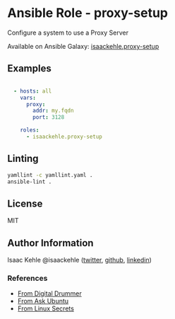 # Ansible Role - proxy-setup

Configure a system to use a Proxy Server

Available on Ansible Galaxy: [isaackehle.proxy-setup](https://galaxy.ansible.com/isaackehle/proxy-setup)

## Examples

```YAML

  - hosts: all
    vars:
      proxy:
        addr: my.fqdn
        port: 3128

    roles:
      - isaackehle.proxy-setup
```

## Linting

```bash
yamllint -c yamllint.yaml .
ansible-lint .
```

## License

MIT

## Author Information

Isaac Kehle
@isaackehle ([twitter](https://twitter.com/isaackehle), [github](https://github.com/isaackehle), [linkedin](https://www.linkedin.com/in/isaackehle))

### References

- [From Digital Drummer](http://digitaldrummerj.me/proxy-configurations/)
- [From Ask Ubuntu](http://askubuntu.com/questions/664777/systemwide-proxy-settings-in-ubuntu)
- [From Linux Secrets](http://www.linuxsecrets.com/blog/6managing-linux-systems/2015/05/26/1490-manually-change-ubuntu-proxy-settings-from-cli-command-line-terminal)
